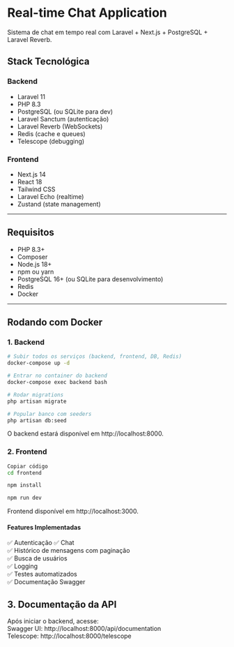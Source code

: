 # Real-time Chat Application

Sistema de chat em tempo real com Laravel + Next.js + PostgreSQL + Laravel Reverb.

## Stack Tecnológica

### Backend
- Laravel 11
- PHP 8.3
- PostgreSQL (ou SQLite para dev)
- Laravel Sanctum (autenticação)
- Laravel Reverb (WebSockets)
- Redis (cache e queues)
- Telescope (debugging)

### Frontend
- Next.js 14
- React 18
- Tailwind CSS
- Laravel Echo (realtime)
- Zustand (state management)

---

## Requisitos

- PHP 8.3+
- Composer
- Node.js 18+
- npm ou yarn
- PostgreSQL 16+ (ou SQLite para desenvolvimento)
- Redis
- Docker

---

## Rodando com Docker

### 1. Backend

```bash
# Subir todos os serviços (backend, frontend, DB, Redis)
docker-compose up -d

# Entrar no container do backend
docker-compose exec backend bash

# Rodar migrations
php artisan migrate

# Popular banco com seeders
php artisan db:seed
```

O backend estará disponível em http://localhost:8000.

### 2. Frontend
```bash
Copiar código
cd frontend

npm install

npm run dev
```

Frontend disponível em http://localhost:3000.

#### Features Implementadas
✅ Autenticação
✅ Chat      
✅ Histórico de mensagens com paginação  
✅ Busca de usuários    
✅ Logging  
✅ Testes automatizados  
✅ Documentação Swagger  



## 3. Documentação da API
Após iniciar o backend, acesse:  
Swagger UI: http://localhost:8000/api/documentation  
Telescope: http://localhost:8000/telescope  